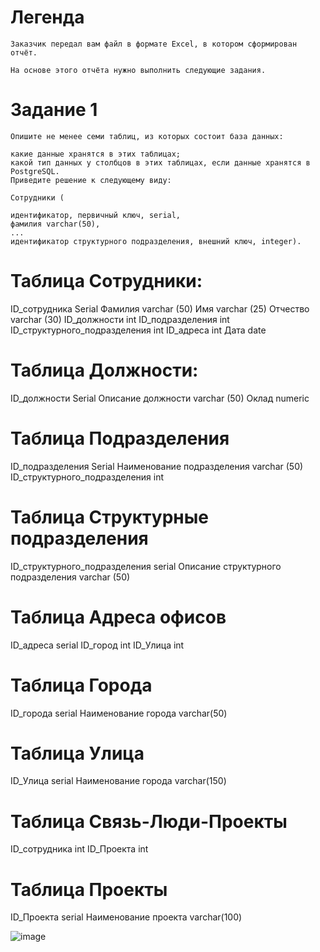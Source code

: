 # Легенда
    Заказчик передал вам файл в формате Excel, в котором сформирован отчёт.

    На основе этого отчёта нужно выполнить следующие задания.

# Задание 1
    Опишите не менее семи таблиц, из которых состоит база данных:

    какие данные хранятся в этих таблицах;
    какой тип данных у столбцов в этих таблицах, если данные хранятся в PostgreSQL.
    Приведите решение к следующему виду:

    Сотрудники (

    идентификатор, первичный ключ, serial,
    фамилия varchar(50),
    ...
    идентификатор структурного подразделения, внешний ключ, integer).

# Таблица Сотрудники:
ID_сотрудника
Serial
Фамилия
varchar (50)
Имя 
varchar (25)
Отчество
varchar (30)
ID_должности
int
ID_подразделения
int
ID_структурного_подразделения
int
ID_адреса
int
Дата
date

# Таблица Должности:
ID_должности
Serial
Описание должности
varchar (50)
Оклад
numeric

# Таблица Подразделения
ID_подразделения
Serial
Наименование подразделения
varchar (50)
ID_структурного_подразделения
int

# Таблица Структурные подразделения
ID_структурного_подразделения
serial
Описание структурного подразделения
varchar (50)

# Таблица Адреса офисов
ID_адреса
serial
ID_город
int
ID_Улица
int

# Таблица Города
ID_города
serial
Наименование города
varchar(50)

# Таблица Улица 
ID_Улица
serial
Наименование города
varchar(150)

# Таблица Связь-Люди-Проекты
ID_сотрудника
int
ID_Проекта
int

# Таблица Проекты
ID_Проекта
serial
Наименование проекта
varchar(100)


![image](https://github.com/user-attachments/assets/daebe456-0367-4ed8-b8be-0495cf793e79)

